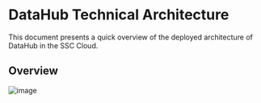 # DataHub Technical Architecture

This document presents a quick overview of the deployed architecture of DataHub in the SSC Cloud.

## Overview
![image](https://fsdhstaticassetstorage.blob.core.windows.net/static/docs/210837113-72cf41d6-3189-4e8b-b6b9-aaa03adc26f0.png)
